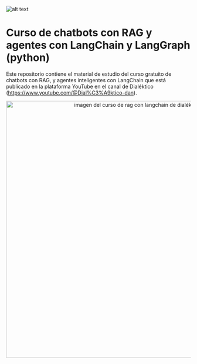 ![alt text](https://dialektico.com/wp-content/uploads/2023/03/MiniLogoW4.png)

# Curso de chatbots con RAG y agentes con LangChain y LangGraph (python)
Este repositorio contiene el material de estudio del curso gratuito de chatbots con RAG, y agentes inteligentes con LangChain que está publicado en la plataforma YouTube en el canal de Dialéktico (https://www.youtube.com/@Dial%C3%A9ktico-dan).
<p align="center">
  <img src="https://dialektico.com/wp-content/uploads/2025/05/rag-course-image.png" alt="imagen del curso de rag con langchain de dialéktico" width="700px">
</p>

